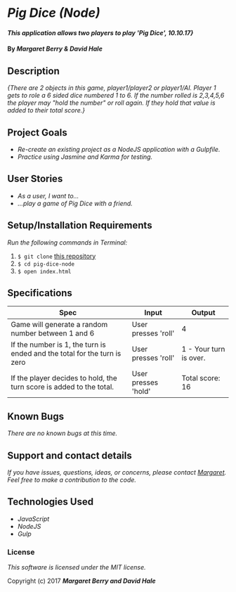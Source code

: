 # _Pig Dice (Node)_

#### _This application allows two players to play 'Pig Dice', 10.10.17}_

#### By _**Margaret Berry & David Hale**_

## Description

_{There are 2 objects in this game, player1/player2 or player1/AI. Player 1 gets to role a 6 sided dice numbered 1 to 6. If the number rolled is 2,3,4,5,6 the player may "hold the number" or roll again. If they hold that value is added to their total score.}_

## Project Goals
* _Re-create an existing project as a NodeJS application with a Gulpfile._
* _Practice using Jasmine and Karma for testing._

## User Stories
* _As a user, I want to..._
* _...play a game of Pig Dice with a friend._

## Setup/Installation Requirements
_Run the following commands in Terminal:_

1. `$ git clone` [this repository](https://github.com/codemargaret/pig-dice-node.git)
2. `$ cd pig-dice-node`
3. `$ open index.html`

## Specifications
| Spec              | Input | Output |
|-------------------|-------|--------|
| Game will generate a random number between 1 and 6    | User presses 'roll'     | 4      |
| If the number is 1, the turn is ended and the total for the turn is zero   | User presses 'roll'     | 1 - Your turn is over.      |
| If the player decides to hold, the turn score is added to the total.    | User presses 'hold'     | Total score: 16      |

## Known Bugs
_There are no known bugs at this time._

## Support and contact details
_If you have issues, questions, ideas, or concerns, please contact [Margaret](codeberry1@gmail.com). Feel free to make a contribution to the code._

## Technologies Used
* _JavaScript_
* _NodeJS_
* _Gulp_

### License
*This software is licensed under the MIT license.*

Copyright (c) 2017 **_Margaret Berry and David Hale_**
